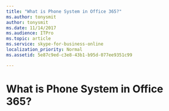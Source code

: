 ```yaml
---
title: "What is Phone System in Office 365?"
ms.author: tonysmit
author: tonysmit
ms.date: 11/14/2017
ms.audience: ITPro
ms.topic: article
ms.service: skype-for-business-online
localization_priority: Normal
ms.assetid: 5e87c9ed-c3e8-43b1-b95d-077ee9351c99

---
```


# What is Phone System in Office 365?


